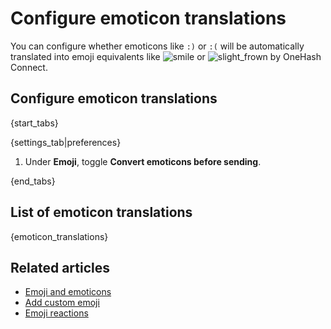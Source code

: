 # Configure emoticon translations

You can configure whether emoticons like `:)` or `:(` will be automatically
translated into emoji equivalents like
<img
    src="/static/generated/emoji/images-google-64/1f642.png"
    alt="smile"
    class="emoji-small"
/>
or
<img
    src="/static/generated/emoji/images-google-64/1f641.png"
    alt="slight_frown"
    class="emoji-small"
/>
by OneHash Connect.

## Configure emoticon translations

{start_tabs}

{settings_tab|preferences}

1. Under **Emoji**, toggle **Convert emoticons before sending**.

{end_tabs}

## List of emoticon translations

{emoticon_translations}

## Related articles

* [Emoji and emoticons](/help/emoji-and-emoticons)
* [Add custom emoji](/help/custom-emoji)
* [Emoji reactions](/help/emoji-reactions)
